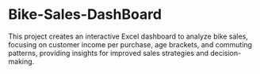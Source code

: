 # Bike-Sales-DashBoard
This project creates an interactive Excel dashboard to analyze bike sales, focusing on customer income per purchase, age brackets, and commuting patterns, providing insights for improved sales strategies and decision-making.
